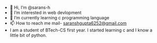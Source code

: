 - 👋 Hi, I’m @sarans-h
- 👀 I’m interested in web devlopment
- 🌱 I’m currently learning c programming language
- 📫 How to reach me mail- saranshgupta6252@gmail.com
- I am a student of BTech-CS first year. I started learning c and I know a little bit of python.

<!---
sarans-h/sarans-h is a ✨ special ✨ repository because its `README.md` (this file) appears on your GitHub profile.
You can click the Preview link to take a look at your changes.
--->
